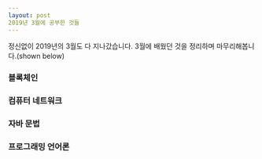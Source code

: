 ```yaml
---
layout: post
2019년 3월에 공부한 것들
---
```


정신없이 2019년의 3월도 다 지나갔습니다. 3월에 배웠던 것을 정리하며 마무리해봅니다.(shown below)

### 블록체인


### 컴퓨터 네트워크

### 자바 문법

### 프로그래밍 언어론
